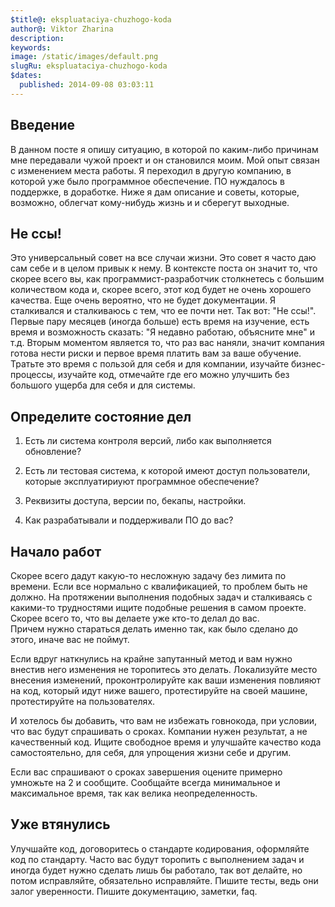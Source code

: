 ```yaml
---
$title@: ekspluataciya-chuzhogo-koda
author@: Viktor Zharina
description: 
keywords: 
image: /static/images/default.png
slugRu: ekspluataciya-chuzhogo-koda
$dates:
  published: 2014-09-08 03:03:11
---
```

<h2>Введение</h2>

В данном посте я опишу ситуацию, в которой по каким-либо причинам мне передавали чужой проект и он становился моим. Мой опыт связан с изменением места работы. Я переходил в другую компанию, в которой уже было программное обеспечение. ПО нуждалось в поддержке, в доработке. Ниже я дам описание и советы, которые, возможно, облегчат кому-нибудь жизнь и и сберегут выходные.

<h2>Не ссы!</h2>

Это универсальный совет на все случаи жизни. Это совет я часто даю сам себе и в целом привык к нему. В контексте поста он значит то, что скорее всего вы, как программист-разработчик столкнетесь с большим количеством кода и, скорее всего, этот код будет не очень хорошего качества. Еще очень вероятно, что не будет документации. Я сталкивался и сталкиваюсь с тем, что ее почти нет. Так вот: "Не ссы!". Первые пару месяцев (иногда больше) есть время на изучение, есть время и возможность сказать: "Я недавно работаю, объясните мне" и т.д. Вторым моментом является то, что раз вас наняли, значит компания готова нести риски и первое время платить вам за ваше обучение. Тратьте это время с пользой для себя и для компании, изучайте бизнес-процессы, изучайте код, отмечайте где его можно улучшить без большого ущерба для себя и для системы.

<h2>Определите состояние дел</h2>

1) Есть ли система контроля версий, либо как выполняется обновление?



2) Есть ли тестовая система, к которой имеют доступ пользователи, которые эксплуатириуют программное обеспечение?



3) Реквизиты доступа, версии по, бекапы, настройки.



4) Как разрабатывали и поддерживали ПО до вас?

<h2>Начало работ</h2>

Скорее всего дадут какую-то несложную задачу без лимита по времени. Если все нормально с квалификацией, то проблем быть не должно. На протяжении выполнения подобных задач и сталкиваясь с какими-то трудностями ищите подобные решения в самом проекте. Скорее всего то, что вы делаете уже кто-то делал до вас. Причем нужно стараться делать именно так, как было сделано до этого, иначе вас не поймут.



Если вдруг наткнулись на крайне запутанный метод и вам нужно внестив него изменения не торопитесь это делать. Локализуйте место внесения изменений, проконтролируйте как ваши изменения повлияют на код, который идут ниже вашего, протестируйте на своей машине, протестируйте на пользователях.



И хотелось бы добавить, что вам не избежать говнокода, при условии, что вас будут спрашивать о сроках. Компании нужен результат, а не качественный код. Ищите свободное время и улучшайте качество кода самостоятельно, для себя, для упрощения жизни себе и другим.



Если вас спрашивают о сроках завершения оцените примерно умножьте на 2 и сообщите. Сообщайте всегда минимальное и максимальное время, так как велика неопределенность.

<h2>Уже втянулись</h2>

Улучшайте код, договоритесь о стандарте кодирования, оформляйте код по стандарту. Часто вас будут торопить с выполнением задач и иногда будет нужно сделать лишь бы работало, так вот делайте, но потом исправляйте, обязательно исправляйте. Пишите тесты, ведь они залог уверенности. Пишите документацию, заметки, faq.



&nbsp;



&nbsp;